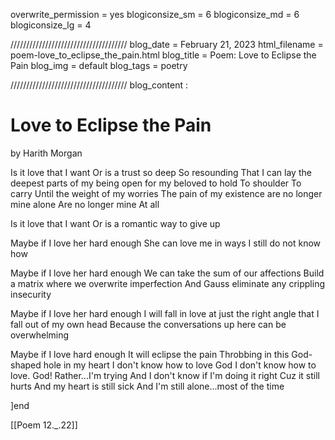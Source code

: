 overwrite_permission = yes
blogiconsize_sm = 6
blogiconsize_md = 6
blogiconsize_lg = 4

/////////////////////////////////////
blog_date = February 21, 2023
html_filename = poem-love_to_eclipse_the_pain.html
blog_title = Poem: Love to Eclipse the Pain
blog_img = default
blog_tags = poetry

/////////////////////////////////////
blog_content : 

<h1>Love to Eclipse the Pain</h1>by Harith Morgan

Is it love that I want
Or is a trust so deep
So resounding
That I can lay the deepest parts of my being open for my beloved to hold
To shoulder
To carry
Until the weight of my worries
The pain of my existence are no longer mine alone
Are no longer mine 
At all

Is it love that I want
Or is a romantic way to give up

Maybe if I love her hard enough
She can love me in ways I still do not know how

Maybe if I love her hard enough 
We can take the sum of our affections
Build a matrix where we overwrite imperfection
And Gauss eliminate any crippling insecurity

Maybe if I love her hard enough 
I will fall in love at just the right angle that I fall out of my own head
Because the conversations up here can be overwhelming 

Maybe if I love hard enough
It will eclipse the pain 
Throbbing in this God-shaped hole in my heart
I don't know how to love God
I don't know how to love. God!
Rather...I'm trying
And I don't know if I'm doing it right
Cuz it still hurts
And my heart is still sick
And I'm still alone...most of the time


]end

[[Poem 12._.22]]